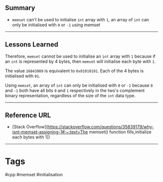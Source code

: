 ## Summary

- `memset` can't be used to initialise `int` array with `1`, an array of `int` can only be initialised with `0` or `-1` using memset
---
## **Lessons Learned**

Therefore, `memset` cannot be used to initialise an `int` array with `1` because if an `int` is represented by 4 bytes, then `memset` will initialise each byte with `1`.

The value `16843009` is equivalent to `0x01010101`. Each of the 4 bytes is initialised with `01`.

Using `memset`, an array of `int` can only be initialised with `0` or `-1` because `0` and `-1` both have all bits `0` and `1` respectively in the two's complement binary representation, regardless of the size of the `int` data type.

---
## Reference URL

- [Stack Overflow](https://stackoverflow.com/questions/35839179/why-isnt-memset-assigning-1#:~:text=The memset() function fills,initialize each bytes with 1])
---
# Tags

#cpp #memset #initialisation 